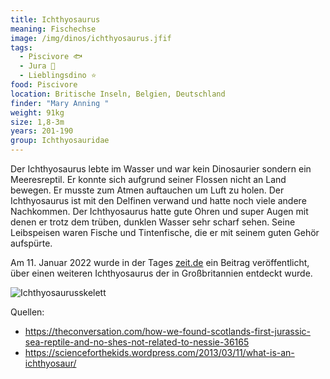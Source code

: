 ```yaml
---
title: Ichthyosaurus
meaning: Fischechse
image: /img/dinos/ichthyosaurus.jfif
tags:
  - Piscivore 🐟
  - Jura 🦴
  - Lieblingsdino ⭐
food: Piscivore
location: Britische Inseln, Belgien, Deutschland
finder: "Mary Anning "
weight: 91kg
size: 1,8-3m
years: 201-190
group: Ichthyosauridae
---
```

Der Ichthyosaurus lebte im Wasser und war kein Dinosaurier sondern ein Meeresreptil. Er konnte sich aufgrund seiner Flossen nicht an Land bewegen. Er musste zum Atmen auftauchen um Luft zu holen. Der Ichthyosaurus ist mit den Delfinen verwand und hatte noch viele andere Nachkommen. Der Ichthyosaurus hatte gute Ohren und super Augen mit denen er trotz dem trüben, dunklen Wasser sehr scharf sehen. Seine Leibspeisen waren Fische und Tintenfische, die er mit seinem guten Gehör aufspürte.

Am 11. Januar 2022 wurde in der Tages [zeit.de](https://www.zeit.de/wissen/umwelt/2022-01/ichthyosaurier-fossil-grossbritannien-fund-palaeontologie) ein Beitrag veröffentlicht, über einen weiteren Ichthyosaurus der in Großbritannien entdeckt wurde.

![Ichthyosaurusskelett](/img/dinos/ichthyosaurus-skelett.jfif)

Quellen:

* <https://theconversation.com/how-we-found-scotlands-first-jurassic-sea-reptile-and-no-shes-not-related-to-nessie-36165>
* <https://scienceforthekids.wordpress.com/2013/03/11/what-is-an-ichthyosaur/>